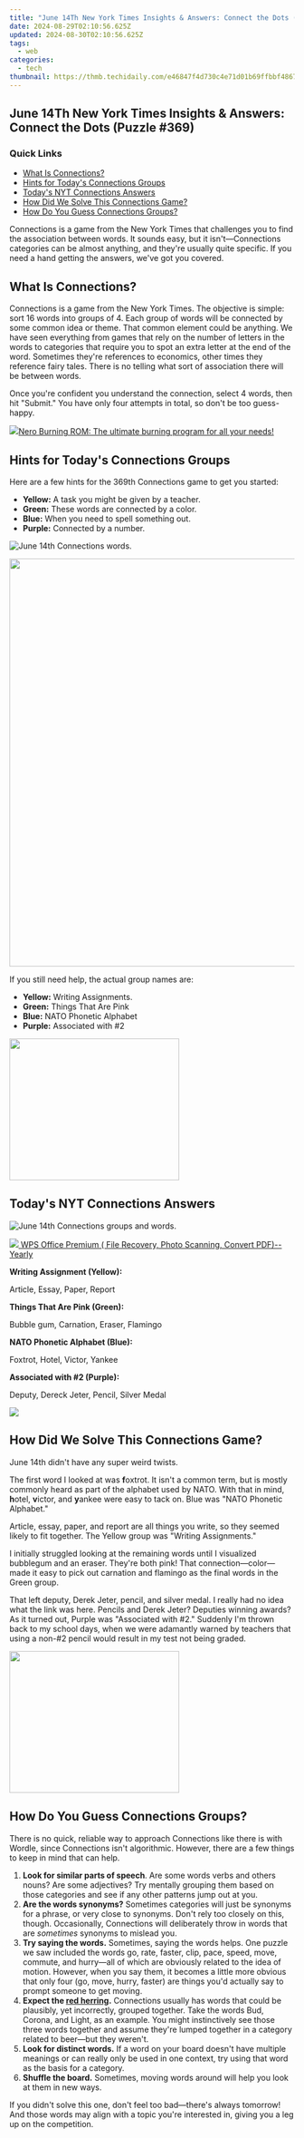 ```yaml
---
title: "June 14Th New York Times Insights & Answers: Connect the Dots (Puzzle #369)"
date: 2024-08-29T02:10:56.625Z
updated: 2024-08-30T02:10:56.625Z
tags:
  - web
categories:
  - tech
thumbnail: https://thmb.techidaily.com/e46847f4d730c4e71d01b69ffbbf4867ec32380919d66b5ed5af5b5df6bd28ce.jpg
---
```


## June 14Th New York Times Insights & Answers: Connect the Dots (Puzzle #369)

### Quick Links

* [What Is Connections?](https://video-screen-grab.techidaily.com/scheduling-success-a-step-by-step-approach-to-google-meets-for-2024/)
* [Hints for Today's Connections Groups](https://android-location-track.techidaily.com/how-to-detect-and-remove-spyware-on-realme-11-proplus-drfone-by-drfone-virtual-android/)
* [Today's NYT Connections Answers](https://extra-hints.techidaily.com/updated-beneath-blue-waves-expert-tips-for-creating-stunning-underwater-footage-using-gopro/)
* [How Did We Solve This Connections Game?](https://article-posts.techidaily.com/updated-in-2024-instagram-story-mastery-controlling-your-video-speed/)
* [How Do You Guess Connections Groups?](https://remote-screen-capture.techidaily.com/updated-in-2024-essential-guide-the-best-no-money-recording-software/)

 Connections is a game from the New York Times that challenges you to find the association between words. It sounds easy, but it isn't—Connections categories can be almost anything, and they're usually quite specific. If you need a hand getting the answers, we've got you covered.

##  What Is Connections?

 Connections is a game from the New York Times. The objective is simple: sort 16 words into groups of 4\. Each group of words will be connected by some common idea or theme. That common element could be anything. We have seen everything from games that rely on the number of letters in the words to categories that require you to spot an extra letter at the end of the word. Sometimes they're references to economics, other times they reference fairy tales. There is no telling what sort of association there will be between words.

 Once you're confident you understand the connection, select 4 words, then hit "Submit." You have only four attempts in total, so don't be too guess-happy.

<!-- affiliate ads begin -->
<a href="https://store.nero.com/order/checkout.php?PRODS=39694080&QTY=1&AFFILIATE=108875&CART=1"><img src="http://cdnwww.nero.com/nero-com-wAssets/img/banners/2023/nbr/fire/Screenshot_1red_gb.jpg" border="0">Nero Burning ROM:
The ultimate burning program for all your needs!</a>
<!-- affiliate ads end -->
##  Hints for Today's Connections Groups

 Here are a few hints for the 369th Connections game to get you started:

* **Yellow:** A task you might be given by a teacher.
* **Green:** These words are connected by a color.
* **Blue:** When you need to spell something out.
* **Purple:** Connected by a number.

![June 14th Connections words.](https://static1.howtogeekimages.com/wordpress/wp-content/uploads/2024/06/june-14th-connections.png) 

<!-- affiliate ads begin -->
<a href="https://lightailing.sjv.io/c/5597632/1638364/17190" target="_top" id="1638364"><img src="//a.impactradius-go.com/display-ad/17190-1638364" border="0" alt="" width="1280" height="720"/></a><img height="0" width="0" src="https://imp.pxf.io/i/5597632/1638364/17190" style="position:absolute;visibility:hidden;" border="0" />
<!-- affiliate ads end -->
 If you still need help, the actual group names are:

* **Yellow:** Writing Assignments.
* **Green:** Things That Are Pink
* **Blue:** NATO Phonetic Alphabet
* **Purple:** Associated with #2

<!-- affiliate ads begin -->
<a href="https://united.elfm.net/c/5597632/748964/4704" target="_top" id="748964"><img src="//a.impactradius-go.com/display-ad/4704-748964" border="0" alt="" width="300" height="250"/></a><img height="0" width="0" src="https://united.elfm.net/i/5597632/748964/4704" style="position:absolute;visibility:hidden;" border="0" />
<!-- affiliate ads end -->
##  Today's NYT Connections Answers

![June 14th Connections groups and words.](https://static1.howtogeekimages.com/wordpress/wp-content/uploads/2024/06/june-14th-connections-filled.png) 

<!-- affiliate ads begin -->
<a href="https://secure.2checkout.com/order/checkout.php?PRODS=38729081&QTY=1&AFFILIATE=108875&CART=1"><img src="https://website-prod.cache.wpscdn.com/img/wps-spreadsheet-free-excel-editor-online-offline-1x.93e269d.png" border="0">
WPS Office Premium ( File Recovery, Photo Scanning, Convert PDF)--Yearly</a>
<!-- affiliate ads end -->
**Writing Assignment (Yellow):** 

 Article, Essay, Paper, Report

**Things That Are Pink (Green):** 

 Bubble gum, Carnation, Eraser, Flamingo

**NATO Phonetic Alphabet (Blue):** 

 Foxtrot, Hotel, Victor, Yankee

**Associated with #2 (Purple):** 

 Deputy, Dereck Jeter, Pencil, Silver Medal

<!-- affiliate ads begin -->
<a href="https://shop.incomedia.eu/order/checkout.php?PRODS=12730965&QTY=1&AFFILIATE=108875&CART=1"><img src="https://incomedia.eu/files/images/affiliates/w5/03_WBSX5_728x90_red_CTA.jpg" border="0"></a>
<!-- affiliate ads end -->
##  How Did We Solve This Connections Game?

 June 14th didn't have any super weird twists.

 The first word I looked at was **f**oxtrot. It isn't a common term, but is mostly commonly heard as part of the alphabet used by NATO. With that in mind, **h**otel, **v**ictor, and **y**ankee were easy to tack on. Blue was "NATO Phonetic Alphabet."

 Article, essay, paper, and report are all things you write, so they seemed likely to fit together. The Yellow group was "Writing Assignments."

 I initially struggled looking at the remaining words until I visualized bubblegum and an eraser. They're both pink! That connection—color—made it easy to pick out carnation and flamingo as the final words in the Green group.

 That left deputy, Derek Jeter, pencil, and silver medal. I really had no idea what the link was here. Pencils and Derek Jeter? Deputies winning awards? As it turned out, Purple was "Associated with #2." Suddenly I'm thrown back to my school days, when we were adamantly warned by teachers that using a non-#2 pencil would result in my test not being graded.

<!-- affiliate ads begin -->
<a href="https://printrendy.pxf.io/c/5597632/1453721/17020" target="_top" id="1453721"><img src="//a.impactradius-go.com/display-ad/17020-1453721" border="0" alt="" width="300" height="250"/></a><img height="0" width="0" src="https://imp.pxf.io/i/5597632/1453721/17020" style="position:absolute;visibility:hidden;" border="0" />
<!-- affiliate ads end -->
##  How Do You Guess Connections Groups?

 There is no quick, reliable way to approach Connections like there is with Wordle, since Connections isn't algorithmic. However, there are a few things to keep in mind that can help.

1. **Look for similar parts of speech**. Are some words verbs and others nouns? Are some adjectives? Try mentally grouping them based on those categories and see if any other patterns jump out at you.
2. **Are the words synonyms?** Sometimes categories will just be synonyms for a phrase, or very close to synonyms. Don't rely too closely on this, though. Occasionally, Connections will deliberately throw in words that are _sometimes_ synonyms to mislead you.
3. **Try saying the words.** Sometimes, saying the words helps. One puzzle we saw included the words go, rate, faster, clip, pace, speed, move, commute, and hurry—all of which are obviously related to the idea of motion. However, when you say them, it becomes a little more obvious that only four (go, move, hurry, faster) are things you'd actually say to prompt someone to get moving.
4. **Expect the [red herring](https://www.merriam-webster.com/dictionary/red%20herring).** Connections usually has words that could be plausibly, yet incorrectly, grouped together. Take the words Bud, Corona, and Light, as an example. You might instinctively see those three words together and assume they're lumped together in a category related to beer—but they weren't.
5. **Look for distinct words.** If a word on your board doesn't have multiple meanings or can really only be used in one context, try using that word as the basis for a category.
6. **Shuffle the board.** Sometimes, moving words around will help you look at them in new ways.

 If you didn't solve this one, don't feel too bad—there's always tomorrow! And those words may align with a topic you're interested in, giving you a leg up on the competition.

<ins class="adsbygoogle"
     style="display:block"
     data-ad-format="autorelaxed"
     data-ad-client="ca-pub-7571918770474297"
     data-ad-slot="1223367746"></ins>



<ins class="adsbygoogle"
     style="display:block"
     data-ad-client="ca-pub-7571918770474297"
     data-ad-slot="8358498916"
     data-ad-format="auto"
     data-full-width-responsive="true"></ins>


